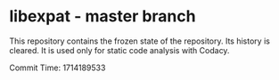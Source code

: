 # libexpat - master branch

This repository contains the frozen state of the repository.
Its history is cleared. It is used only for static code
analysis with Codacy.

Commit Time: 1714189533